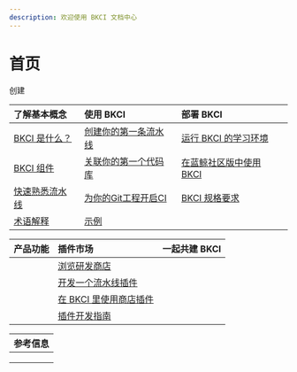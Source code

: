```yaml
---
description: 欢迎使用 BKCI 文档中心
---
```


# 首页

创建

| 了解基本概念 | 使用 BKCI | 部署 BKCI |
| :--- | :--- | :--- |
| [BKCI 是什么？](overview/what-is-bkci.md) | [创建你的第一条流水线](tutorials/create-first-pipeline.md) | [运行 BKCI 的学习环境](setup/run-bkci-in-one-docker.md) |
| [BKCI 组件](overview/components.md) | [关联你的第一个代码库](tutorials/link-first-repo.md) | [在蓝鲸社区版中使用 BKCI](setup/run-bkci-in-prod/run-bkci-on-bkce.md) |
| [快速熟悉流水线](overview/learn-pipeline-in-5-min.md) | [为你的Git工程开启CI](tutorials/enable_git_ci.md) | [BKCI 规格要求](setup/bkci-gui-ge-yao-qiu.md) |
| [术语解释](overview/terminology/) | [示例](tutorials/examples/) |  |

| 产品功能 | 插件市场 | 一起共建 BKCI |
| :--- | :--- | :--- |
|  | [浏览研发商店](store/store-home.md) |  |
|  | [开发一个流水线插件](store/create-plugin.md) |  |
|  | [在 BKCI 里使用商店插件](store/upload-plugin.md) |  |
|  | [插件开发指南](store/plugin-dev-guide.md) |  |

| 参考信息 |
| :--- |
|  |
|  |
|  |

